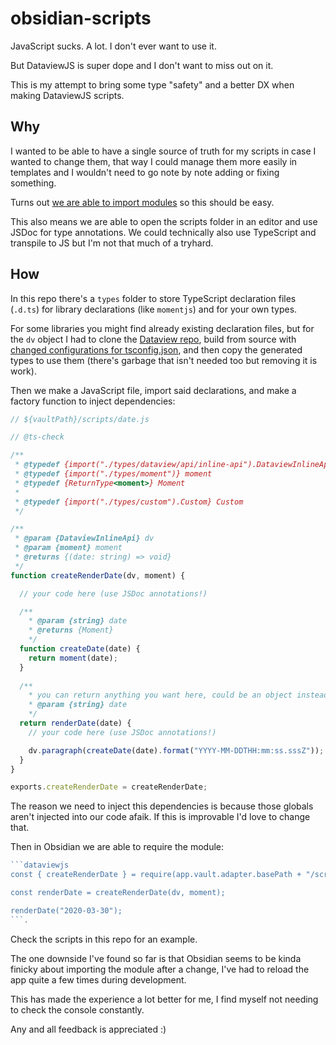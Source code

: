 # obsidian-scripts

JavaScript sucks. A lot. I don't ever want to use it.

But DataviewJS is super dope and I don't want to miss out on it.

This is my attempt to bring some type "safety" and a better DX when making DataviewJS scripts.

## Why

I wanted to be able to have a single source of truth for my scripts in case I wanted to change them, that way I could manage them more easily in templates and I wouldn't need to go note by note adding or fixing something.

Turns out [we are able to import modules](https://forum.obsidian.md/t/dataviewjs-code-reuse-common-place-for-scripts/18611/6) so this should be easy.

This also means we are able to open the scripts folder in an editor and use JSDoc for type annotations. We could technically also use TypeScript and transpile to JS but I'm not that much of a tryhard.

## How

In this repo there's a `types` folder to store TypeScript declaration files (`.d.ts`) for library declarations (like `momentjs`) and for your own types.

For some libraries you might find already existing declaration files, but for the `dv` object I had to clone the [Dataview repo](https://github.com/blacksmithgu/obsidian-dataview), build from source with [changed configurations for tsconfig.json](https://stackoverflow.com/a/73416945), and then copy the generated types to use them (there's garbage that isn't needed too but removing it is work).

Then we make a JavaScript file, import said declarations, and make a factory function to inject dependencies:

```js
// ${vaultPath}/scripts/date.js

// @ts-check

/**
 * @typedef {import("./types/dataview/api/inline-api").DataviewInlineApi} DataviewInlineApi
 * @typedef {import("./types/moment")} moment
 * @typedef {ReturnType<moment>} Moment
 *
 * @typedef {import("./types/custom").Custom} Custom
 */

/**
 * @param {DataviewInlineApi} dv
 * @param {moment} moment
 * @returns {(date: string) => void}
 */
function createRenderDate(dv, moment) {

  // your code here (use JSDoc annotations!)

  /**
    * @param {string} date
    * @returns {Moment}
    */
  function createDate(date) {
    return moment(date);
  }
  
  /**
    * you can return anything you want here, could be an object instead of a function
    * @param {string} date
    */
  return renderDate(date) {
    // your code here (use JSDoc annotations!)

    dv.paragraph(createDate(date).format("YYYY-MM-DDTHH:mm:ss.sssZ"));
  }
}

exports.createRenderDate = createRenderDate;
```

The reason we need to inject this dependencies is because those globals aren't injected into our code afaik. If this is improvable I'd love to change that.

Then in Obsidian we are able to require the module:

```js
```dataviewjs
const { createRenderDate } = require(app.vault.adapter.basePath + "/scripts/date.js");

const renderDate = createRenderDate(dv, moment);

renderDate("2020-03-30");
```.
```

Check the scripts in this repo for an example.

The one downside I've found so far is that Obsidian seems to be kinda finicky about importing the module after a change, I've had to reload the app quite a few times during development.

This has made the experience a lot better for me, I find myself not needing to check the console constantly.

Any and all feedback is appreciated :)
